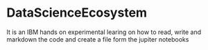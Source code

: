 # DataScienceEcosystem
It is an IBM hands on experimental learing on how to read, write and markdown the code and create a file form the jupiter notebooks
